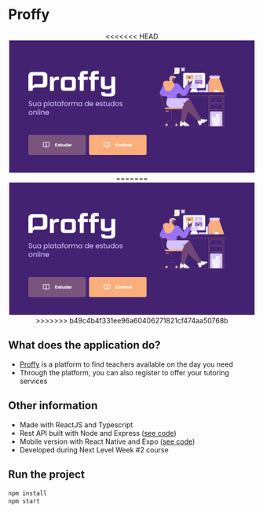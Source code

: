 # Proffy

<p align="center">
<<<<<<< HEAD
  <img width="500" src="https://github.com/alinenaoe/proffy/blob/master/src/assets/images/proffy_landing.JPG">
=======
  <img width="500" src="https://raw.githubusercontent.com/alinenaoe/proffy/master/src/assets/images/proffy_landing.JPG">
>>>>>>> b49c4b4f331ee96a60406271821cf474aa50768b
</p>



## What does the application do?

* [Proffy](https://proffyeducation.vercel.app/) is a platform to find teachers available on the day you need
* Through the platform, you can also register to offer your tutoring services

## Other information

* Made with ReactJS and Typescript
* Rest API built with Node and Express ([see code](https://github.com/alinenaoe/proffy-backend))
* Mobile version with React Native and Expo ([see code](https://github.com/alinenaoe/proffy-mobile))
* Developed during Next Level Week #2 course

## Run the project

```
npm install
npm start
```

